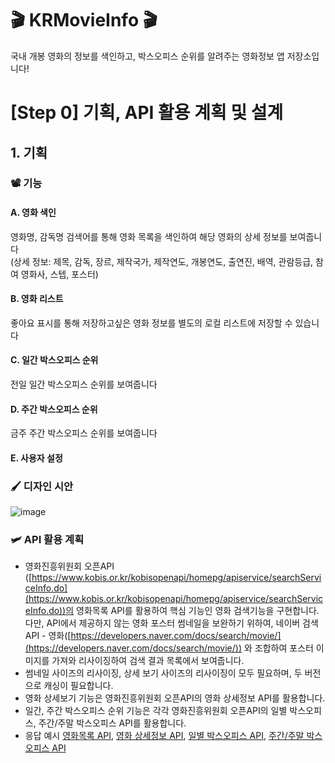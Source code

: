 # 🎬 KRMovieInfo 🎬
국내 개봉 영화의 정보를 색인하고, 박스오피스 순위를 알려주는 영화정보 앱 저장소입니다!
# [Step 0] 기획,  API 활용 계획 및 설계
## 1. 기획
### 📽️ 기능
#### A. 영화 색인
영화명, 감독명 검색어를 통해 영화 목록을 색인하여 해당 영화의 상세 정보를 보여줍니다  
(상세 정보: 제목, 감독, 장르, 제작국가, 제작연도, 개봉연도, 출연진, 배역, 관람등급, 참여 영화사, 스텝, 포스터)
#### B. 영화 리스트
좋아요 표시를 통해 저장하고싶은 영화 정보를 별도의 로컬 리스트에 저장할 수 있습니다
#### C. 일간 박스오피스 순위
전일 일간 박스오피스 순위를 보여줍니다
#### D. 주간 박스오피스 순위
금주 주간 박스오피스 순위를 보여줍니다
#### E. 사용자 설정 

### 🖌️ 디자인 시안
![image](https://user-images.githubusercontent.com/72993238/164691765-efdef9df-b0ba-4daf-8ec8-18c83ff6a3fd.png)

### 🛩️ API 활용 계획
- 영화진흥위원회 오픈API ([https://www.kobis.or.kr/kobisopenapi/homepg/apiservice/searchServiceInfo.do](https://www.kobis.or.kr/kobisopenapi/homepg/apiservice/searchServiceInfo.do))의 영화목록 API를 활용하여 핵심 기능인 영화 검색기능을 구현합니다. 다만, API에서 제공하지 않는 영화 포스터 썸네일을 보완하기 위하여, 네이버 검색 API - 영화([https://developers.naver.com/docs/search/movie/](https://developers.naver.com/docs/search/movie/)) 와 조합하여 포스터 이미지를 가져와 리사이징하여 검색 결과 목록에서 보여줍니다.
- 썸네일 사이즈의 리사이징, 상세 보기 사이즈의 리사이징이 모두 필요하며, 두 버전으로 캐싱이 필요합니다.
- 영화 상세보기 기능은 영화진흥위원회 오픈API의 영화 상세정보 API를 활용합니다.
- 일간, 주간 박스오피스 순위 기능은 각각 영화진흥위원회 오픈API의 일별 박스오피스, 주간/주말 박스오피스 API를 활용합니다.
- 응답 예시 
[영화목록 API](http://kobis.or.kr/kobisopenapi/webservice/rest/movie/searchMovieList.json?key=f5eef3421c602c6cb7ea224104795888), [영화 상세정보 API](http://www.kobis.or.kr/kobisopenapi/webservice/rest/movie/searchMovieInfo.json?key=f5eef3421c602c6cb7ea224104795888&movieCd=20124079), [일별 박스오피스 API](http://kobis.or.kr/kobisopenapi/webservice/rest/boxoffice/searchDailyBoxOfficeList.json?key=f5eef3421c602c6cb7ea224104795888&targetDt=20120101), [주간/주말 박스오피스 API](http://kobis.or.kr/kobisopenapi/webservice/rest/boxoffice/searchWeeklyBoxOfficeList.json?key=f5eef3421c602c6cb7ea224104795888&targetDt=20120101)
